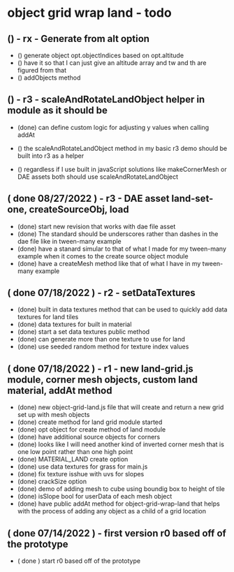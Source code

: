 # object grid wrap land - todo

## () - rx - Generate from alt option
* () generate object opt.objectIndices based on opt.altitude
* () have it so that I can just give an altitude array and tw and th are figured from that
* () addObjects method

## () - r3 - scaleAndRotateLandObject helper in module as it should be
* (done) can define custom logic for adjusting y values when calling addAt

* () the scaleAndRotateLandObject method in my basic r3 demo should be built into r3 as a helper
* () regardless if I use built in javaScript solutions like makeCornerMesh or DAE assets both should use scaleAndRotateLandObject

## ( done 08/27/2022 ) - r3 - DAE asset land-set-one, createSourceObj, load
* (done) start new revision that works with dae file asset
* (done) The standard should be underscores rather than dashes in the dae file like in tween-many example
* (done) have a stanard simular to that of what I made for my tween-many example when it comes to the create source object module
* (done) have a createMesh method like that of what I have in my tween-many example

## ( done 07/18/2022 ) - r2 - setDataTextures
* (done) built in data textures method that can be used to quickly add data textures for land tiles
* (done) data textures for built in material
* (done) start a set data textures public method
* (done) can generate more than one texture to use for land
* (done) use seeded random method for texture index values

## ( done 07/18/2022 ) - r1 - new land-grid.js module, corner mesh objects, custom land material, addAt method
* (done) new object-grid-land.js file that will create and return a new grid set up with mesh objects
* (done) create method for land grid module started
* (done) opt object for create method of land module
* (done) have additional source objects for corners
* (done) looks like I will need another kind of inverted corner mesh that is one low point rather than one high point
* (done) MATERIAL_LAND create option
* (done) use data textures for grass for main.js
* (done) fix texture isshue with uvs for slopes
* (done) crackSize option
* (done) demo of adding mesh to cube using boundig box to height of tile
* (done) isSlope bool for userData of each mesh object
* (done) have public addAt method for object-grid-wrap-land that helps with the process of adding any object as a child of a grid location

## ( done 07/14/2022 ) - first version r0 based off of the prototype
* ( done ) start r0 based off of the prototype
